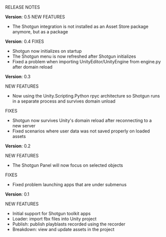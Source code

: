 ﻿RELEASE NOTES

**Version**: 0.5
NEW FEATURES
* The Shotgun integration is not installed as an Asset Store package anymore, but as a package

**Version**: 0.4
FIXES
* Shotgun now initializes on startup
* The Shotgun menu is now refreshed after Shotgun initializes
* Fixed a problem when importing UnityEditor/UnityEngine from engine.py after domain reload

**Version**: 0.3

NEW FEATURES
* Now using the Unity.Scripting.Python rpyc architecture so Shotgun runs in a separate process and survives domain unload
  
FIXES  
* Shotgun now survives Unity's domain reload after reconnecting to a new server
* Fixed scenarios where user data was not saved properly on loaded assets
  
**Version**: 0.2

NEW FEATURES
* The Shotgun Panel will now focus on selected objects

FIXES

* Fixed problem launching apps that are under submenus

**Version**: 0.1

NEW FEATURES

* Initial support for Shotgun toolkit apps
* Loader: import fbx files into Unity project
* Publish: publish playblasts recorded using the recorder
* Breakdown: view and update assets in the project


